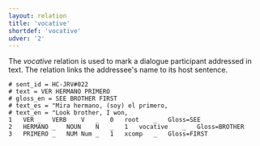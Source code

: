 ```yaml
---
layout: relation
title: 'vocative'
shortdef: 'vocative'
udver: '2'
---
```


The _vocative_ relation is used to mark a dialogue participant addressed in text. The relation links the addressee's name to its host sentence.

~~~ conllu
# sent_id = HC-JRV#022
# text = VER HERMANO PRIMERO
# gloss_en = SEE BROTHER FIRST
# text_es = "Mira hermano, (soy) el primero, 
# text_en = "Look brother, I won, 
1	VER	_	VERB	V	_	0	root	_	Gloss=SEE
2	HERMANO	_	NOUN	N	_	1	vocative	_	Gloss=BROTHER
3	PRIMERO	_	NUM	Num	_	1	xcomp	_	Gloss=FIRST
~~~
<!-- Interlanguage links updated Po 11. listopadu 2024, 20:11:29 CET -->
